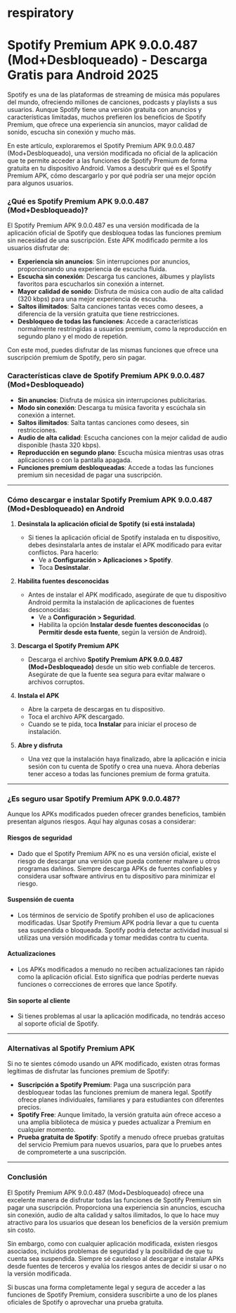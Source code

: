 # respiratory
# Spotify Premium APK 9.0.0.487 (Mod+Desbloqueado) - Descarga Gratis para Android 2025

Spotify es una de las plataformas de streaming de música más populares del mundo, ofreciendo millones de canciones, podcasts y playlists a sus usuarios. Aunque Spotify tiene una versión gratuita con anuncios y características limitadas, muchos prefieren los beneficios de Spotify Premium, que ofrece una experiencia sin anuncios, mayor calidad de sonido, escucha sin conexión y mucho más.

En este artículo, exploraremos el Spotify Premium APK 9.0.0.487 (Mod+Desbloqueado), una versión modificada no oficial de la aplicación que te permite acceder a las funciones de Spotify Premium de forma gratuita en tu dispositivo Android. Vamos a descubrir qué es el Spotify Premium APK, cómo descargarlo y por qué podría ser una mejor opción para algunos usuarios.

### ¿Qué es Spotify Premium APK 9.0.0.487 (Mod+Desbloqueado)?

El Spotify Premium APK 9.0.0.487 es una versión modificada de la aplicación oficial de Spotify que desbloquea todas las funciones premium sin necesidad de una suscripción. Este APK modificado permite a los usuarios disfrutar de:

- **Experiencia sin anuncios**: Sin interrupciones por anuncios, proporcionando una experiencia de escucha fluida.
- **Escucha sin conexión**: Descarga tus canciones, álbumes y playlists favoritos para escucharlos sin conexión a internet.
- **Mayor calidad de sonido**: Disfruta de música con audio de alta calidad (320 kbps) para una mejor experiencia de escucha.
- **Saltos ilimitados**: Salta canciones tantas veces como desees, a diferencia de la versión gratuita que tiene restricciones.
- **Desbloqueo de todas las funciones**: Accede a características normalmente restringidas a usuarios premium, como la reproducción en segundo plano y el modo de repetión.

Con este mod, puedes disfrutar de las mismas funciones que ofrece una suscripción premium de Spotify, pero sin pagar.

### Características clave de Spotify Premium APK 9.0.0.487 (Mod+Desbloqueado)

- **Sin anuncios**: Disfruta de música sin interrupciones publicitarias.
- **Modo sin conexión**: Descarga tu música favorita y escúchala sin conexión a internet.
- **Saltos ilimitados**: Salta tantas canciones como desees, sin restricciones.
- **Audio de alta calidad**: Escucha canciones con la mejor calidad de audio disponible (hasta 320 kbps).
- **Reproducción en segundo plano**: Escucha música mientras usas otras aplicaciones o con la pantalla apagada.
- **Funciones premium desbloqueadas**: Accede a todas las funciones premium sin necesidad de pagar una suscripción.

---

### Cómo descargar e instalar Spotify Premium APK 9.0.0.487 (Mod+Desbloqueado) en Android

1. **Desinstala la aplicación oficial de Spotify (si está instalada)**
   - Si tienes la aplicación oficial de Spotify instalada en tu dispositivo, debes desinstalarla antes de instalar el APK modificado para evitar conflictos. Para hacerlo:
     - Ve a **Configuración > Aplicaciones > Spotify**.
     - Toca **Desinstalar**.

2. **Habilita fuentes desconocidas**
   - Antes de instalar el APK modificado, asegúrate de que tu dispositivo Android permita la instalación de aplicaciones de fuentes desconocidas:
     - Ve a **Configuración > Seguridad**.
     - Habilita la opción **Instalar desde fuentes desconocidas** (o **Permitir desde esta fuente**, según la versión de Android).

3. **Descarga el Spotify Premium APK**
   - Descarga el archivo **Spotify Premium APK 9.0.0.487 (Mod+Desbloqueado)** desde un sitio web confiable de terceros. Asegúrate de que la fuente sea segura para evitar malware o archivos corruptos.

4. **Instala el APK**
   - Abre la carpeta de descargas en tu dispositivo.
   - Toca el archivo APK descargado.
   - Cuando se te pida, toca **Instalar** para iniciar el proceso de instalación.

5. **Abre y disfruta**
   - Una vez que la instalación haya finalizado, abre la aplicación e inicia sesión con tu cuenta de Spotify o crea una nueva. Ahora deberías tener acceso a todas las funciones premium de forma gratuita.

---

### ¿Es seguro usar Spotify Premium APK 9.0.0.487?

Aunque los APKs modificados pueden ofrecer grandes beneficios, también presentan algunos riesgos. Aquí hay algunas cosas a considerar:

#### Riesgos de seguridad
- Dado que el Spotify Premium APK no es una versión oficial, existe el riesgo de descargar una versión que pueda contener malware u otros programas dañinos. Siempre descarga APKs de fuentes confiables y considera usar software antivirus en tu dispositivo para minimizar el riesgo.

#### Suspensión de cuenta
- Los términos de servicio de Spotify prohíben el uso de aplicaciones modificadas. Usar Spotify Premium APK podría llevar a que tu cuenta sea suspendida o bloqueada. Spotify podría detectar actividad inusual si utilizas una versión modificada y tomar medidas contra tu cuenta.

#### Actualizaciones
- Los APKs modificados a menudo no reciben actualizaciones tan rápido como la aplicación oficial. Esto significa que podrías perderte nuevas funciones o correcciones de errores que lance Spotify.

#### Sin soporte al cliente
- Si tienes problemas al usar la aplicación modificada, no tendrás acceso al soporte oficial de Spotify.

---

### Alternativas al Spotify Premium APK

Si no te sientes cómodo usando un APK modificado, existen otras formas legítimas de disfrutar las funciones premium de Spotify:

- **Suscripción a Spotify Premium**: Paga una suscripción para desbloquear todas las funciones premium de manera legal. Spotify ofrece planes individuales, familiares y para estudiantes con diferentes precios.
- **Spotify Free**: Aunque limitado, la versión gratuita aún ofrece acceso a una amplia biblioteca de música y puedes actualizar a Premium en cualquier momento.
- **Prueba gratuita de Spotify**: Spotify a menudo ofrece pruebas gratuitas del servicio Premium para nuevos usuarios, para que lo pruebes antes de comprometerte a una suscripción.

---

### Conclusión

El Spotify Premium APK 9.0.0.487 (Mod+Desbloqueado) ofrece una excelente manera de disfrutar todas las funciones de Spotify Premium sin pagar una suscripción. Proporciona una experiencia sin anuncios, escucha sin conexión, audio de alta calidad y saltos ilimitados, lo que lo hace muy atractivo para los usuarios que desean los beneficios de la versión premium sin costo.

Sin embargo, como con cualquier aplicación modificada, existen riesgos asociados, incluidos problemas de seguridad y la posibilidad de que tu cuenta sea suspendida. Siempre sé cauteloso al descargar e instalar APKs desde fuentes de terceros y evalúa los riesgos antes de decidir si usar o no la versión modificada.

Si buscas una forma completamente legal y segura de acceder a las funciones de Spotify Premium, considera suscribirte a uno de los planes oficiales de Spotify o aprovechar una prueba gratuita.

